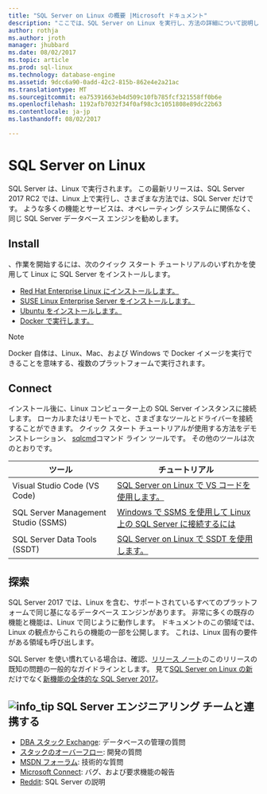 ```yaml
---
title: "SQL Server on Linux の概要 |Microsoft ドキュメント"
description: "ここでは、SQL Server on Linux を実行し、方法の詳細について説明します。"
author: rothja
ms.author: jroth
manager: jhubbard
ms.date: 08/02/2017
ms.topic: article
ms.prod: sql-linux
ms.technology: database-engine
ms.assetid: 9dcc6a90-0add-42c2-815b-862e4e2a21ac
ms.translationtype: MT
ms.sourcegitcommit: ea75391663eb4d509c10fb785fcf321558ff0b6e
ms.openlocfilehash: 1192afb7032f34f0af98c3c1051808e89dc22b63
ms.contentlocale: ja-jp
ms.lasthandoff: 08/02/2017

---
```

# <a name="sql-server-on-linux"></a>SQL Server on Linux

SQL Server は、Linux で実行されます。 この最新リリースは、SQL Server 2017 RC2 では、Linux 上で実行し、さまざまな方法では、SQL Server だけです。 ような多くの機能とサービスは、オペレーティング システムに関係なく、同じ SQL Server データベース エンジンを勧めします。

## <a name="install"></a>Install

、作業を開始するには、次のクイック スタート チュートリアルのいずれかを使用して Linux に SQL Server をインストールします。

- [Red Hat Enterprise Linux にインストールします。](quickstart-install-connect-red-hat.md)
- [SUSE Linux Enterprise Server をインストールします。](quickstart-install-connect-suse.md)
- [Ubuntu をインストールします。](quickstart-install-connect-ubuntu.md)
- [Docker で実行します。](quickstart-install-connect-docker.md)

> [!NOTE]
> Docker 自体は、Linux、Mac、および Windows で Docker イメージを実行できることを意味する、複数のプラットフォームで実行されます。

## <a name="connect"></a>Connect

インストール後に、Linux コンピューター上の SQL Server インスタンスに接続します。 ローカルまたはリモートでと、さまざまなツールとドライバーを接続することができます。 クイック スタート チュートリアルが使用する方法をデモンストレーション、 [sqlcmd](sql-server-linux-setup-tools.md)コマンド ライン ツールです。 その他のツールは次のとおりです。

| ツール | チュートリアル |
|-----|-----|
| Visual Studio Code (VS Code) | [SQL Server on Linux で VS コードを使用します。](sql-server-linux-develop-use-vscode.md) |
| SQL Server Management Studio (SSMS) | [Windows で SSMS を使用して Linux 上の SQL Server に接続するには](sql-server-linux-develop-use-ssms.md) |
| SQL Server Data Tools (SSDT) | [SQL Server on Linux で SSDT を使用します。](sql-server-linux-develop-use-ssdt.md) |

## <a name="explore"></a>探索

SQL Server 2017 では、Linux を含む、サポートされているすべてのプラットフォームで同じ基になるデータベース エンジンがあります。 非常に多くの既存の機能と機能は、Linux で同じように動作します。 ドキュメントのこの領域では、Linux の観点からこれらの機能の一部を公開します。 これは、Linux 固有の要件がある領域も呼び出します。

SQL Server を使い慣れている場合は、確認、[リリース ノート](sql-server-linux-release-notes.md)のこのリリースの既知の問題の一般的なガイドラインとします。 見て[SQL Server on Linux の新](sql-server-linux-whats-new.md)だけでなく[新機能の全体的な SQL Server 2017](../sql-server/what-s-new-in-sql-server-2017.md)。

##  <a name="infotipmediageneralinfotippng-engage-with-the-sql-server-engineering-team"></a>![info_tip](./media/general/info_tip.png) SQL Server エンジニアリング チームと連携する

- [DBA スタック Exchange](https://dba.stackexchange.com/questions/tagged/sql-server): データベースの管理の質問
- [スタックのオーバーフロー](http://stackoverflow.com/questions/tagged/sql-server): 開発の質問
- [MSDN フォーラム](https://social.msdn.microsoft.com/Forums/en-US/home?category=sqlserver): 技術的な質問
- [Microsoft Connect](https://connect.microsoft.com/SQLServer/Feedback): バグ、および要求機能の報告
- [Reddit](https://www.reddit.com/r/SQLServer/): SQL Server の説明


